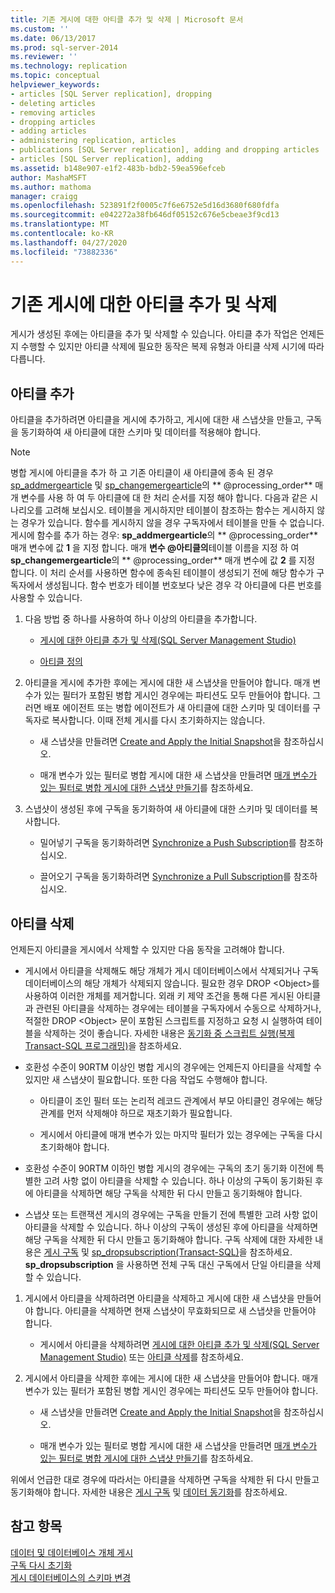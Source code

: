 ```yaml
---
title: 기존 게시에 대한 아티클 추가 및 삭제 | Microsoft 문서
ms.custom: ''
ms.date: 06/13/2017
ms.prod: sql-server-2014
ms.reviewer: ''
ms.technology: replication
ms.topic: conceptual
helpviewer_keywords:
- articles [SQL Server replication], dropping
- deleting articles
- removing articles
- dropping articles
- adding articles
- administering replication, articles
- publications [SQL Server replication], adding and dropping articles
- articles [SQL Server replication], adding
ms.assetid: b148e907-e1f2-483b-bdb2-59ea596efceb
author: MashaMSFT
ms.author: mathoma
manager: craigg
ms.openlocfilehash: 523891f2f0005c7f6e6752e5d16d3680f680fdfa
ms.sourcegitcommit: e042272a38fb646df05152c676e5cbeae3f9cd13
ms.translationtype: MT
ms.contentlocale: ko-KR
ms.lasthandoff: 04/27/2020
ms.locfileid: "73882336"
---
```

# <a name="add-articles-to-and-drop-articles-from-existing-publications"></a>기존 게시에 대한 아티클 추가 및 삭제
  게시가 생성된 후에는 아티클을 추가 및 삭제할 수 있습니다. 아티클 추가 작업은 언제든지 수행할 수 있지만 아티클 삭제에 필요한 동작은 복제 유형과 아티클 삭제 시기에 따라 다릅니다.  
  
## <a name="adding-articles"></a>아티클 추가  
 아티클을 추가하려면 아티클을 게시에 추가하고, 게시에 대한 새 스냅샷을 만들고, 구독을 동기화하여 새 아티클에 대한 스키마 및 데이터를 적용해야 합니다.  
  
> [!NOTE]
>  병합 게시에 아티클을 추가 하 고 기존 아티클이 새 아티클에 종속 된 경우 [sp_addmergearticle](/sql/relational-databases/system-stored-procedures/sp-addmergearticle-transact-sql) 및 [sp_changemergearticle](/sql/relational-databases/system-stored-procedures/sp-changemergearticle-transact-sql)의 ** \@processing_order** 매개 변수를 사용 하 여 두 아티클에 대 한 처리 순서를 지정 해야 합니다. 다음과 같은 시나리오를 고려해 보십시오. 테이블을 게시하지만 테이블이 참조하는 함수는 게시하지 않는 경우가 있습니다. 함수를 게시하지 않을 경우 구독자에서 테이블을 만들 수 없습니다. 게시에 함수를 추가 하는 경우: **sp_addmergearticle**의 ** \@processing_order** 매개 변수에 값 **1** 을 지정 합니다. 매개 **변수 \@아티클의**테이블 이름을 지정 하 여 **sp_changemergearticle**의 ** \@processing_order** 매개 변수에 값 **2** 를 지정 합니다. 이 처리 순서를 사용하면 함수에 종속된 테이블이 생성되기 전에 해당 함수가 구독자에서 생성됩니다. 함수 번호가 테이블 번호보다 낮은 경우 각 아티클에 다른 번호를 사용할 수 있습니다.  
  
1.  다음 방법 중 하나를 사용하여 하나 이상의 아티클을 추가합니다.  
  
    -   [게시에 대한 아티클 추가 및 삭제&#40;SQL Server Management Studio&#41;](add-articles-to-and-drop-articles-from-a-publication.md)  
  
    -   [아티클 정의](define-an-article.md)  
  
2.  아티클을 게시에 추가한 후에는 게시에 대한 새 스냅샷을 만들어야 합니다. 매개 변수가 있는 필터가 포함된 병합 게시인 경우에는 파티션도 모두 만들어야 합니다. 그러면 배포 에이전트 또는 병합 에이전트가 새 아티클에 대한 스키마 및 데이터를 구독자로 복사합니다. 이때 전체 게시를 다시 초기화하지는 않습니다.  
  
    -   새 스냅샷을 만들려면 [Create and Apply the Initial Snapshot](../create-and-apply-the-initial-snapshot.md)을 참조하십시오.  
  
    -   매개 변수가 있는 필터로 병합 게시에 대한 새 스냅샷을 만들려면 [매개 변수가 있는 필터로 병합 게시에 대한 스냅샷 만들기](../create-a-snapshot-for-a-merge-publication-with-parameterized-filters.md)를 참조하세요.  
  
3.  스냅샷이 생성된 후에 구독을 동기화하여 새 아티클에 대한 스키마 및 데이터를 복사합니다.  
  
    -   밀어넣기 구독을 동기화하려면 [Synchronize a Push Subscription](../synchronize-a-push-subscription.md)를 참조하십시오.  
  
    -   끌어오기 구독을 동기화하려면 [Synchronize a Pull Subscription](../synchronize-a-pull-subscription.md)를 참조하십시오.  
  
## <a name="dropping-articles"></a>아티클 삭제  
 언제든지 아티클을 게시에서 삭제할 수 있지만 다음 동작을 고려해야 합니다.  
  
-   게시에서 아티클을 삭제해도 해당 개체가 게시 데이터베이스에서 삭제되거나 구독 데이터베이스의 해당 개체가 삭제되지 않습니다. 필요한 경우 DROP \<Object>를 사용하여 이러한 개체를 제거합니다. 외래 키 제약 조건을 통해 다른 게시된 아티클과 관련된 아티클을 삭제하는 경우에는 테이블을 구독자에서 수동으로 삭제하거나, 적절한 DROP \<Object> 문이 포함된 스크립트를 지정하고 요청 시 실행하여 테이블을 삭제하는 것이 좋습니다. 자세한 내용은 [동기화 중 스크립트 실행&#40;복제 Transact-SQL 프로그래밍&#41;](../execute-scripts-during-synchronization-replication-transact-sql-programming.md)을 참조하세요.  
  
-   호환성 수준이 90RTM 이상인 병합 게시의 경우에는 언제든지 아티클을 삭제할 수 있지만 새 스냅샷이 필요합니다. 또한 다음 작업도 수행해야 합니다.  
  
    -   아티클이 조인 필터 또는 논리적 레코드 관계에서 부모 아티클인 경우에는 해당 관계를 먼저 삭제해야 하므로 재초기화가 필요합니다.  
  
    -   게시에서 아티클에 매개 변수가 있는 마지막 필터가 있는 경우에는 구독을 다시 초기화해야 합니다.  
  
-   호환성 수준이 90RTM 이하인 병합 게시의 경우에는 구독의 초기 동기화 이전에 특별한 고려 사항 없이 아티클을 삭제할 수 있습니다. 하나 이상의 구독이 동기화된 후에 아티클을 삭제하면 해당 구독을 삭제한 뒤 다시 만들고 동기화해야 합니다.  
  
-   스냅샷 또는 트랜잭션 게시의 경우에는 구독을 만들기 전에 특별한 고려 사항 없이 아티클을 삭제할 수 있습니다. 하나 이상의 구독이 생성된 후에 아티클을 삭제하면 해당 구독을 삭제한 뒤 다시 만들고 동기화해야 합니다. 구독 삭제에 대한 자세한 내용은 [게시 구독](../subscribe-to-publications.md) 및 [sp_dropsubscription&#40;Transact-SQL&#41;](/sql/relational-databases/system-stored-procedures/sp-dropsubscription-transact-sql)을 참조하세요. **sp_dropsubscription** 을 사용하면 전체 구독 대신 구독에서 단일 아티클을 삭제할 수 있습니다.  
  
1.  게시에서 아티클을 삭제하려면 아티클을 삭제하고 게시에 대한 새 스냅샷을 만들어야 합니다. 아티클을 삭제하면 현재 스냅샷이 무효화되므로 새 스냅샷을 만들어야 합니다.  
  
    -   게시에서 아티클을 삭제하려면 [게시에 대한 아티클 추가 및 삭제&#40;SQL Server Management Studio&#41;](add-articles-to-and-drop-articles-from-a-publication.md) 또는 [아티클 삭제](delete-an-article.md)를 참조하세요.  
  
2.  게시에서 아티클을 삭제한 후에는 게시에 대한 새 스냅샷을 만들어야 합니다. 매개 변수가 있는 필터가 포함된 병합 게시인 경우에는 파티션도 모두 만들어야 합니다.  
  
    -   새 스냅샷을 만들려면 [Create and Apply the Initial Snapshot](../create-and-apply-the-initial-snapshot.md)을 참조하십시오.  
  
    -   매개 변수가 있는 필터로 병합 게시에 대한 새 스냅샷을 만들려면 [매개 변수가 있는 필터로 병합 게시에 대한 스냅샷 만들기](../create-a-snapshot-for-a-merge-publication-with-parameterized-filters.md)를 참조하세요.  
  
 위에서 언급한 대로 경우에 따라서는 아티클을 삭제하면 구독을 삭제한 뒤 다시 만들고 동기화해야 합니다. 자세한 내용은 [게시 구독](../subscribe-to-publications.md) 및 [데이터 동기화](../synchronize-data.md)를 참조하세요.  
  
## <a name="see-also"></a>참고 항목  
 [데이터 및 데이터베이스 개체 게시](publish-data-and-database-objects.md)   
 [구독 다시 초기화](../reinitialize-subscriptions.md)   
 [게시 데이터베이스의 스키마 변경](make-schema-changes-on-publication-databases.md)  
  
  
